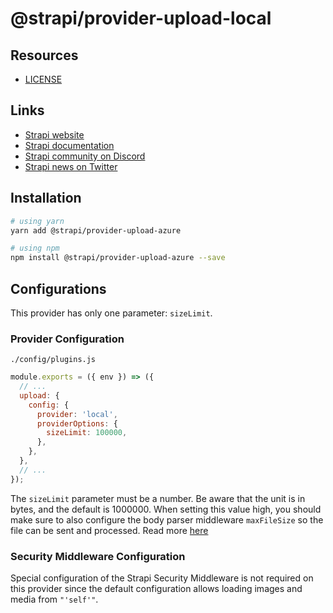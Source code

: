 # @strapi/provider-upload-local

## Resources

- [LICENSE](LICENSE)

## Links

- [Strapi website](https://strapi.io/)
- [Strapi documentation](https://docs.strapi.io)
- [Strapi community on Discord](https://discord.strapi.io)
- [Strapi news on Twitter](https://twitter.com/strapijs)

## Installation

```bash
# using yarn
yarn add @strapi/provider-upload-azure

# using npm
npm install @strapi/provider-upload-azure --save
```

## Configurations

This provider has only one parameter: `sizeLimit`.

### Provider Configuration

`./config/plugins.js`

```js
module.exports = ({ env }) => ({
  // ...
  upload: {
    config: {
      provider: 'local',
      providerOptions: {
        sizeLimit: 100000,
      },
    },
  },
  // ...
});
```

The `sizeLimit` parameter must be a number. Be aware that the unit is in bytes, and the default is 1000000. When setting this value high, you should make sure to also configure the body parser middleware `maxFileSize` so the file can be sent and processed. Read more [here](https://docs.strapi.io/developer-docs/latest/plugins/upload.html#configuration)

### Security Middleware Configuration

Special configuration of the Strapi Security Middleware is not required on this provider since the default configuration allows loading images and media from `"'self'"`.
